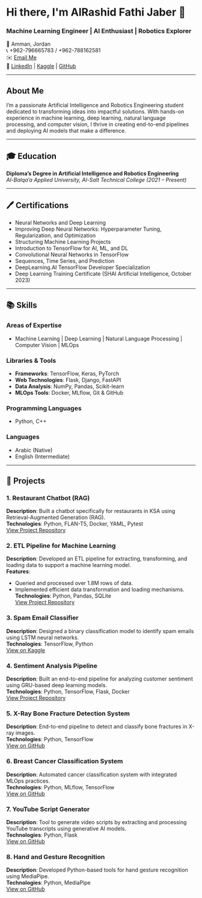 # Hi there, I'm AlRashid Fathi Jaber 👋

### Machine Learning Engineer | AI Enthusiast | Robotics Explorer

📍 Amman, Jordan\
📞 +962-796665783 / +962-788162581\
✉️ [Email Me](mailto\:alrashidissa2001@hotmail.com)\
🔗 [LinkedIn](#) | [Kaggle](#) | [GitHub](#)

---

## About Me

I’m a passionate Artificial Intelligence and Robotics Engineering student dedicated to transforming ideas into impactful solutions. With hands-on experience in machine learning, deep learning, natural language processing, and computer vision, I thrive in creating end-to-end pipelines and deploying AI models that make a difference.

---

## 🎓 Education

**Diploma’s Degree in Artificial Intelligence and Robotics Engineering**\
*Al-Balqa’a Applied University, Al-Salt Technical College (2021 – Present)*

---

## 🖊️ Certifications

- Neural Networks and Deep Learning
- Improving Deep Neural Networks: Hyperparameter Tuning, Regularization, and Optimization
- Structuring Machine Learning Projects
- Introduction to TensorFlow for AI, ML, and DL
- Convolutional Neural Networks in TensorFlow
- Sequences, Time Series, and Prediction
- DeepLearning.AI TensorFlow Developer Specialization
- Deep Learning Training Certificate (SHAI Artificial Intelligence, October 2023)

---

## 📚 Skills

### Areas of Expertise

- Machine Learning | Deep Learning | Natural Language Processing | Computer Vision | MLOps

### Libraries & Tools

- **Frameworks**: TensorFlow, Keras, PyTorch
- **Web Technologies**: Flask, Django, FastAPI
- **Data Analysis**: NumPy, Pandas, Scikit-learn
- **MLOps Tools**: Docker, MLflow, Git & GitHub

### Programming Languages

- Python, C++

### Languages

- Arabic (Native)
- English (Intermediate)

---

## 🎡 Projects

### 1. Restaurant Chatbot (RAG)

**Description**: Built a chatbot specifically for restaurants in KSA using Retrieval-Augmented Generation (RAG).\
**Technologies**: Python, FLAN-T5, Docker, YAML, Pytest\
[View Project Repository](#)

### 2. ETL Pipeline for Machine Learning

**Description**: Developed an ETL pipeline for extracting, transforming, and loading data to support a machine learning model.\
**Features**:

- Queried and processed over 1.8M rows of data.
- Implemented efficient data transformation and loading mechanisms.\
  **Technologies**: Python, Pandas, SQLite\
  [View Project Repository](#)

### 3. Spam Email Classifier

**Description**: Designed a binary classification model to identify spam emails using LSTM neural networks.\
**Technologies**: TensorFlow, Python\
[View on Kaggle](https://www.kaggle.com/code/japeralrashid/text-classification)

### 4. Sentiment Analysis Pipeline

**Description**: Built an end-to-end pipeline for analyzing customer sentiment using GRU-based deep learning models.\
**Technologies**: Python, TensorFlow, Flask, Docker\
[View Project Repository](#)

### 5. X-Ray Bone Fracture Detection System

**Description**: End-to-end pipeline to detect and classify bone fractures in X-ray images.\
**Technologies**: Python, TensorFlow\
[View on GitHub](https://github.com/AlRashidIssa/X-Ray-Bones-Fracture-Detection)

### 6. Breast Cancer Classification System

**Description**: Automated cancer classification system with integrated MLOps practices.\
**Technologies**: Python, MLflow, TensorFlow\
[View on GitHub](https://github.com/AlRashidIssa/BreastCancer/tree/dev)

### 7. YouTube Script Generator

**Description**: Tool to generate video scripts by extracting and processing YouTube transcripts using generative AI models.\
**Technologies**: Python, Flask\
[View on GitHub](https://github.com/AlRashidIssa/YouTube-Script-Generator)

### 8. Hand and Gesture Recognition

**Description**: Developed Python-based tools for hand gesture recognition using MediaPipe.\
**Technologies**: Python, MediaPipe\
[View on GitHub](https://github.com/AlRashidIssa/AdvancedComputerVision)


